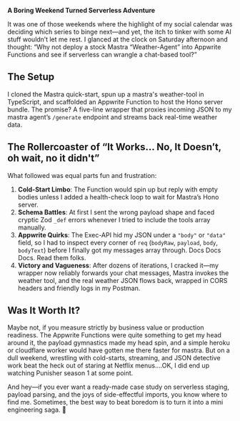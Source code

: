 
**A Boring Weekend Turned Serverless Adventure**

It was one of those weekends where the highlight of my social calendar was deciding which series to binge next—and yet, the itch to tinker with some AI stuff wouldn’t let me rest. I glanced at the clock on Saturday afternoon and thought: “Why not deploy a stock Mastra “Weather-Agent” into Appwrite Functions and see if serverless can wrangle a chat-based tool?”

## The Setup

I cloned the Mastra quick-start, spun up a mastra's weather-tool in TypeScript, and scaffolded an Appwrite Function to host the Hono server bundle. The promise? A five-line wrapper that proxies incoming JSON to my mastra agent’s `/generate` endpoint and streams back real-time weather data.

## The Rollercoaster of “It Works… No, It Doesn’t, oh wait, no it didn't”

What followed was equal parts fun and frustration:

1. **Cold-Start Limbo**: The Function would spin up but reply with empty bodies unless I added a health-check loop to wait for Mastra’s Hono server.
2. **Schema Battles**: At first I sent the wrong payload shape and faced cryptic Zod `_def` errors whenever I tried to include the tools array manually.
3. **Appwrite Quirks**: The Exec-API hid my JSON under a `"body"` or `"data"` field, so I had to inspect every corner of `req` (`bodyRaw`, `payload`, `body`, `bodyText`) before I finally got my messages array through. Docs Docs Docs. Read them folks.
4. **Victory and Vagueness**: After dozens of iterations, I cracked it—my wrapper now reliably forwards your chat messages, Mastra invokes the weather tool, and the real weather JSON flows back, wrapped in CORS headers and friendly logs in my Postman.

## Was It Worth It?

Maybe not, if you measure strictly by business value or production readiness. The Appwrite Functions were quite something to get my head around it, the payload gymnastics made my head spin, and a simple heroku or cloudflare worker would have gotten me there faster for mastra. But on a dull weekend, wrestling with cold-starts, streaming, and JSON detective work beat the heck out of staring at Netflix menus....OK, I did end up watching Punisher season 1 at some point.

And hey—if you ever want a ready-made case study on serverless staging, payload parsing, and the joys of side-effectful imports, you know where to find me. Sometimes, the best way to beat boredom is to turn it into a mini engineering saga. 🚀